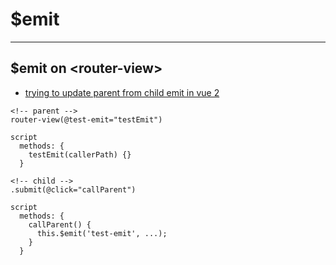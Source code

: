 # $emit

---

## $emit on \<router-view>

- [trying to update parent from child emit in vue 2](https://stackoverflow.com/questions/47025903/trying-to-update-parent-from-child-emit-in-vue-2)

```pug
<!-- parent -->
router-view(@test-emit="testEmit")

script
  methods: {
    testEmit(callerPath) {}
  }

<!-- child -->
.submit(@click="callParent")

script
  methods: {
    callParent() {
      this.$emit('test-emit', ...);
    }
  }
```
